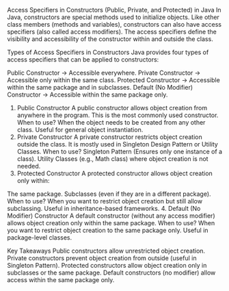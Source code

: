 Access Specifiers in Constructors (Public, Private, and Protected) in Java
In Java, constructors are special methods used to initialize objects. Like other class members (methods and variables), constructors can also have access specifiers (also called access modifiers). The access specifiers define the visibility and accessibility of the constructor within and outside the class.

Types of Access Specifiers in Constructors
Java provides four types of access specifiers that can be applied to constructors:

Public Constructor → Accessible everywhere.
Private Constructor → Accessible only within the same class.
Protected Constructor → Accessible within the same package and in subclasses.
Default (No Modifier) Constructor → Accessible within the same package only.

1. Public Constructor
A public constructor allows object creation from anywhere in the program. This is the most commonly used constructor.
When to use?
When the object needs to be created from any other class.
Useful for general object instantiation.
2. Private Constructor
A private constructor restricts object creation outside the class. It is mostly used in Singleton Design Pattern or Utility Classes.
When to use?
Singleton Pattern (Ensures only one instance of a class).
Utility Classes (e.g., Math class) where object creation is not needed.
3. Protected Constructor
A protected constructor allows object creation only within:

The same package.
Subclasses (even if they are in a different package).
When to use?
When you want to restrict object creation but still allow subclassing.
Useful in inheritance-based frameworks.
4. Default (No Modifier) Constructor
A default constructor (without any access modifier) allows object creation only within the same package.
When to use?
When you want to restrict object creation to the same package only.
Useful in package-level classes.

Key Takeaways
Public constructors allow unrestricted object creation.
Private constructors prevent object creation from outside (useful in Singleton Pattern).
Protected constructors allow object creation only in subclasses or the same package.
Default constructors (no modifier) allow access within the same package only.
